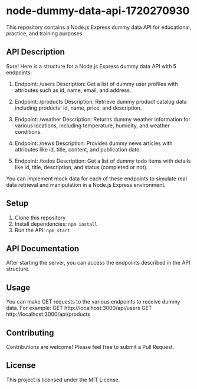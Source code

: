 
# node-dummy-data-api-1720270930

This repository contains a Node.js Express dummy data API for educational, practice, and training purposes.

## API Description
Sure! Here is a structure for a Node.js Express dummy data API with 5 endpoints:

1. Endpoint: /users
Description: Get a list of dummy user profiles with attributes such as id, name, email, and address.

2. Endpoint: /products
Description: Retrieve dummy product catalog data including products' id, name, price, and description.

3. Endpoint: /weather
Description: Returns dummy weather information for various locations, including temperature, humidity, and weather conditions.

4. Endpoint: /news
Description: Provides dummy news articles with attributes like id, title, content, and publication date.

5. Endpoint: /todos
Description: Get a list of dummy todo items with details like id, title, description, and status (completed or not).

You can implement mock data for each of these endpoints to simulate real data retrieval and manipulation in a Node.js Express environment.

## Setup
1. Clone this repository
2. Install dependencies: `npm install`
3. Run the API: `npm start`

## API Documentation
After starting the server, you can access the endpoints described in the API structure.

## Usage
You can make GET requests to the various endpoints to receive dummy data. For example:
GET http://localhost:3000/api/users
GET http://localhost:3000/api/products
## Contributing
Contributions are welcome! Please feel free to submit a Pull Request.

## License
This project is licensed under the MIT License.
        